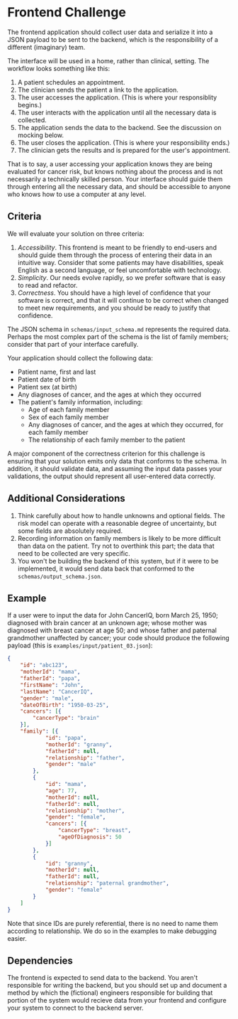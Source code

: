 Frontend Challenge
==================

The frontend application should collect user data and serialize it into
a JSON payload to be sent to the backend, which is the responsibility of
a different (imaginary) team.

The interface will be used in a home, rather than clinical, setting. The
workflow looks something like this:

1.  A patient schedules an appointment.
2.  The clinician sends the patient a link to the application.
3.  The user accesses the application. (This is where your responsiblity
    begins.)
4.  The user interacts with the application until all the necessary data
    is collected.
5.  The application sends the data to the backend. See the discussion on
    mocking below.
6.  The user closes the application. (This is where your responsibility
    ends.)
7.  The clinician gets the results and is prepared for the user's
    appointment.

That is to say, a user accessing your application knows they are being
evaluated for cancer risk, but knows nothing about the process and is
not necessarily a technically skilled person. Your interface should
guide them through entering all the necessary data, and should be
accessible to anyone who knows how to use a computer at any level.

Criteria
--------

We will evaluate your solution on three criteria:

1.  *Accessibility*. This frontend is meant to be friendly to end-users
    and should guide them through the process of entering their data in
    an intuitive way. Consider that some patients may have disabilities,
    speak English as a second language, or feel uncomfortable with
    technology.
2.  *Simplicity*. Our needs evolve rapidly, so we prefer software that
    is easy to read and refactor.
3.  *Correctness*. You should have a high level of confidence that your
    software is correct, and that it will continue to be correct when
    changed to meet new requirements, and you should be ready to justify
    that confidence.

The JSON schema in `schemas/input_schema.md` represents the required
data. Perhaps the most complex part of the schema is the list of family
members; consider that part of your interface carefully.

Your application should collect the following data:

-   Patient name, first and last
-   Patient date of birth
-   Patient sex (at birth)
-   Any diagnoses of cancer, and the ages at which they occurred
-   The patient's family information, including:
    -   Age of each family member
    -   Sex of each family member
    -   Any diagnoses of cancer, and the ages at which they occurred,
        for each family member
    -   The relationship of each family member to the patient

A major component of the correctness criterion for this challenge is
ensuring that your solution emits only data that conforms to the schema.
In addition, it should validate data, and assuming the input data passes
your validations, the output should represent all user-entered data
correctly.

Additional Considerations
-------------------------

1.  Think carefully about how to handle unknowns and optional fields.
    The risk model can operate with a reasonable degree of uncertainty,
    but some fields are absolutely required.
2.  Recording information on family members is likely to be more
    difficult than data on the patient. Try not to overthink this part;
    the data that need to be collected are very specific.
3.  You won't be building the backend of this system, but if it were to
    be implemented, it would send data back that conformed to the
    `schemas/output_schema.json`.

Example
-------

If a user were to input the data for John CancerIQ, born March 25, 1950;
diagnosed with brain cancer at an unknown age; whose mother was
diagnosed with breast cancer at age 50; and whose father and paternal
grandmother unaffected by cancer; your code should produce the following
payload (this is `examples/input/patient_03.json`):

```json
{
    "id": "abc123",
    "motherId": "mama",
    "fatherId": "papa",
    "firstName": "John",
    "lastName": "CancerIQ",
    "gender": "male",
    "dateOfBirth": "1950-03-25",
    "cancers": [{
        "cancerType": "brain"
    }],
    "family": [{
            "id": "papa",
            "motherId": "granny",
            "fatherId": null,
            "relationship": "father",
            "gender": "male"
        },
        {
            "id": "mama",
            "age": 77,
            "motherId": null,
            "fatherId": null,
            "relationship": "mother",
            "gender": "female",
            "cancers": [{
                "cancerType": "breast",
                "ageOfDiagnosis": 50
            }]
        },
        {
            "id": "granny",
            "motherId": null,
            "fatherId": null,
            "relationship": "paternal grandmother",
            "gender": "female"
        }
    ]
}
```

Note that since IDs are purely referential, there is no need to name
them according to relationship. We do so in the examples to make
debugging easier.

Dependencies
------------

The frontend is expected to send data to the backend. You aren't
responsible for writing the backend, but you should set up and document
a method by which the (fictional) engineers responsible for building
that portion of the system would recieve data from your frontend and
configure your system to connect to the backend server.

